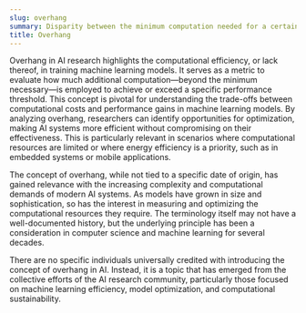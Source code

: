 ```yaml
---
slug: overhang
summary: Disparity between the minimum computation needed for a certain performance level and the actual computation used in training a model, often leading to superior model performance.
title: Overhang
---
```


Overhang in AI research highlights the computational efficiency, or lack thereof, in training machine learning models. It serves as a metric to evaluate how much additional computation—beyond the minimum necessary—is employed to achieve or exceed a specific performance threshold. This concept is pivotal for understanding the trade-offs between computational costs and performance gains in machine learning models. By analyzing overhang, researchers can identify opportunities for optimization, making AI systems more efficient without compromising on their effectiveness. This is particularly relevant in scenarios where computational resources are limited or where energy efficiency is a priority, such as in embedded systems or mobile applications.

The concept of overhang, while not tied to a specific date of origin, has gained relevance with the increasing complexity and computational demands of modern AI systems. As models have grown in size and sophistication, so has the interest in measuring and optimizing the computational resources they require. The terminology itself may not have a well-documented history, but the underlying principle has been a consideration in computer science and machine learning for several decades.

There are no specific individuals universally credited with introducing the concept of overhang in AI. Instead, it is a topic that has emerged from the collective efforts of the AI research community, particularly those focused on machine learning efficiency, model optimization, and computational sustainability.
